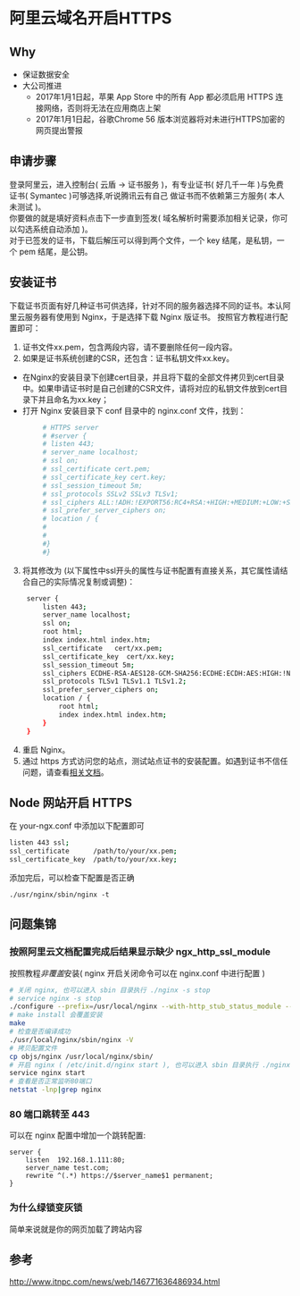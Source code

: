 # 阿里云域名开启HTTPS

## Why
* 保证数据安全
* 大公司推进 
  - 2017年1月1日起，苹果 App Store 中的所有 App 都必须启用 HTTPS 连接网络，否则将无法在应用商店上架
  - 2017年1月1日起，谷歌Chrome 56 版本浏览器将对未进行HTTPS加密的网页提出警报  

## 申请步骤
登录阿里云，进入控制台( 云盾 -> 证书服务 )，有专业证书( 好几千一年 )与免费证书( Symantec )可够选择,听说腾讯云有自己
做证书而不依赖第三方服务( 本人未测试 )。  
你要做的就是填好资料点击下一步直到签发( 域名解析时需要添加相关记录，你可以勾选系统自动添加 )。    
对于已签发的证书，下载后解压可以得到两个文件，一个 key 结尾，是私钥，一个 pem 结尾，是公钥。 

##  安装证书
下载证书页面有好几种证书可供选择，针对不同的服务器选择不同的证书。本认阿里云服务器有使用到 Nginx，于是选择下载 Nginx 版证书。
按照官方教程进行配置即可：

1. 证书文件xx.pem，包含两段内容，请不要删除任何一段内容。
2. 如果是证书系统创建的CSR，还包含：证书私钥文件xx.key。
 - 在Nginx的安装目录下创建cert目录，并且将下载的全部文件拷贝到cert目录中。如果申请证书时是自己创建的CSR文件，请将对应的私钥文件放到cert目录下并且命名为xx.key；
 - 打开 Nginx 安装目录下 conf 目录中的 nginx.conf 文件，找到：
   ```bash
        # HTTPS server
        # #server {
        # listen 443;
        # server_name localhost;
        # ssl on;
        # ssl_certificate cert.pem;
        # ssl_certificate_key cert.key;
        # ssl_session_timeout 5m;
        # ssl_protocols SSLv2 SSLv3 TLSv1;
        # ssl_ciphers ALL:!ADH:!EXPORT56:RC4+RSA:+HIGH:+MEDIUM:+LOW:+SSLv2:+EXP;
        # ssl_prefer_server_ciphers on;
        # location / {
        #
        #
        #}
        #}
    ```
3. 将其修改为 (以下属性中ssl开头的属性与证书配置有直接关系，其它属性请结合自己的实际情况复制或调整)：  
   ```bash
    server {
        listen 443;
        server_name localhost;
        ssl on;
        root html;
        index index.html index.htm;
        ssl_certificate   cert/xx.pem;
        ssl_certificate_key  cert/xx.key;
        ssl_session_timeout 5m;
        ssl_ciphers ECDHE-RSA-AES128-GCM-SHA256:ECDHE:ECDH:AES:HIGH:!NULL:!aNULL:!MD5:!ADH:!RC4;
        ssl_protocols TLSv1 TLSv1.1 TLSv1.2;
        ssl_prefer_server_ciphers on;
        location / {
            root html;
            index index.html index.htm;
        }
    }
    ```
4. 重启 Nginx。
5. 通过 https 方式访问您的站点，测试站点证书的安装配置。如遇到证书不信任问题，请查看[相关文档](https://help.aliyun.com/knowledge_detail/48023.html?spm=5176.2020520163.cas.41.0hNCZC)。


## Node 网站开启 HTTPS
在 your-ngx.conf 中添加以下配置即可
```bash
listen 443 ssl;
ssl_certificate      /path/to/your/xx.pem;
ssl_certificate_key  /path/to/your/xx.key;
```
添加完后，可以检查下配置是否正确
```
./usr/nginx/sbin/nginx -t
```


## 问题集锦

### 按照阿里云文档配置完成后结果显示缺少 ngx_http_ssl_module 
按照教程*非覆盖*安装( nginx 开启关闭命令可以在 nginx.conf 中进行配置 )
```bash
# 关闭 nginx, 也可以进入 sbin 目录执行 ./nginx -s stop 
# service nginx -s stop
./configure --prefix=/usr/local/nginx --with-http_stub_status_module --with-http_ssl_module
# make install 会覆盖安装
make
# 检查是否编译成功
./usr/local/nginx/sbin/nginx -V
# 拷贝配置文件
cp objs/nginx /usr/local/nginx/sbin/
# 开启 nginx ( /etc/init.d/nginx start ), 也可以进入 sbin 目录执行 ./nginx
service nginx start 
# 查看是否正常监听80端口
netstat -lnp|grep nginx  
```

### 80 端口跳转至 443
可以在 nginx 配置中增加一个跳转配置:
```
server {  
    listen  192.168.1.111:80;  
    server_name test.com;  
    rewrite ^(.*) https://$server_name$1 permanent;
}  
```

### 为什么绿锁变灰锁
简单来说就是你的网页加载了跨站内容



## 参考
http://www.itnpc.com/news/web/146771636486934.html

